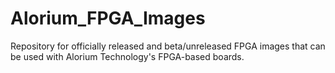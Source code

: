 # Alorium_FPGA_Images
Repository for officially released and beta/unreleased FPGA images that can be used with Alorium Technology's FPGA-based boards.
